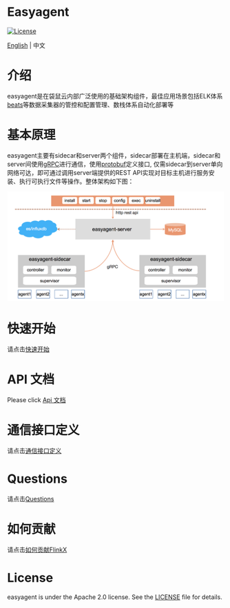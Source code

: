 Easyagent
============

[![License](https://img.shields.io/badge/license-Apache%202-4EB1BA.svg)](https://www.apache.org/licenses/LICENSE-2.0.html)

[English](README_EN.md) | 中文

# 介绍
easyagent是在袋鼠云内部广泛使用的基础架构组件，最佳应用场景包括ELK体系[beats](https://github.com/elastic/beats)等数据采集器的管控和配置管理、数栈体系自动化部署等

# 基本原理
easyagent主要有sidecar和server两个组件，sidecar部署在主机端，sidecar和server间使用[gRPC](https://github.com/grpc/grpc-go)进行通信，使用[protobuf](https://github.com/gogo/protobuf)定义接口, 仅需sidecar到server单向网络可达，即可通过调用server端提供的REST API实现对目标主机进行服务安装、执行可执行文件等操作。整体架构如下图：
<div align=center>
  <img src=docs/images/easyagent.png width=700 />
</div>

# 快速开始

请点击[快速开始](docs/quickstart.md)

# API 文档

Please click [Api 文档](docs/server-api.md)

# 通信接口定义

请点击[通信接口定义](docs/protoc.md)

# Questions

请点击[Questions](docs/questions.md)

# 如何贡献

请点击[如何贡献FlinkX](docs/contribution.md)

# License

easyagent is under the Apache 2.0 license. See the [LICENSE](http://www.apache.org/licenses/LICENSE-2.0) file for details.

